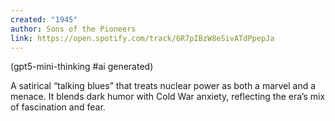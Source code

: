 ```yaml
---
created: "1945"
author: Sons of the Pioneers
link: https://open.spotify.com/track/6R7pIBzW8eSivATdPpepJa
---
```


(gpt5-mini-thinking #ai generated)

A satirical “talking blues” that treats nuclear power as both a marvel and a menace. It blends dark humor with Cold War anxiety, reflecting the era’s mix of fascination and fear.
